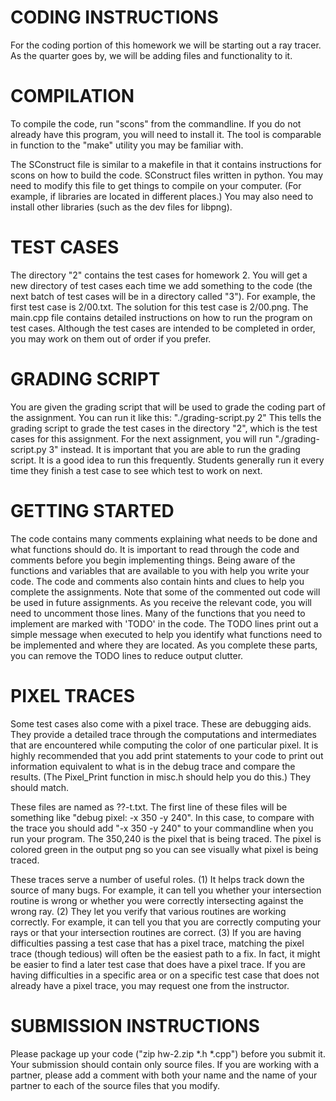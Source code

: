 # CODING INSTRUCTIONS

For the coding portion of this homework we will be starting out a ray tracer.
As the quarter goes by, we will be adding files and functionality to it.


# COMPILATION

To compile the code, run "scons" from the commandline. If you do not already
have this program, you will need to install it. The tool is comparable in
function to the "make" utility you may be familiar with.

The SConstruct file is similar to a makefile in that it contains instructions
for scons on how to build the code. SConstruct files written in python. You may
need to modify this file to get things to compile on your computer. (For
example, if libraries are located in different places.) You may also need to
install other libraries (such as the dev files for libpng).


# TEST CASES

The directory "2" contains the test cases for homework 2. You will get a new
directory of test cases each time we add something to the code (the next batch
of test cases will be in a directory called "3"). For example, the first test
case is 2/00.txt. The solution for this test case is 2/00.png. The main.cpp file
contains detailed instructions on how to run the program on test cases.
Although the test cases are intended to be completed in order, you may work on
them out of order if you prefer.


# GRADING SCRIPT

You are given the grading script that will be used to grade the coding part of
the assignment. You can run it like this: "./grading-script.py 2" This tells the
grading script to grade the test cases in the directory "2", which is the test
cases for this assignment. For the next assignment, you will run
"./grading-script.py 3" instead. It is important that you are able to run the
grading script. It is a good idea to run this frequently. Students generally run
it every time they finish a test case to see which test to work on next.


# GETTING STARTED

The code contains many comments explaining what needs to be done and what
functions should do. It is important to read through the code and comments
before you begin implementing things. Being aware of the functions and variables
that are available to you with help you write your code. The code and comments
also contain hints and clues to help you complete the assignments. Note that
some of the commented out code will be used in future assignments. As you
receive the relevant code, you will need to uncomment those lines. Many of the
functions that you need to implement are marked with 'TODO' in the code. The
TODO lines print out a simple message when executed to help you identify what
functions need to be implemented and where they are located. As you complete
these parts, you can remove the TODO lines to reduce output clutter.


# PIXEL TRACES

Some test cases also come with a pixel trace.  These are debugging aids.  They
provide a detailed trace through the computations and intermediates that are
encountered while computing the color of one particular pixel.  It is highly
recommended that you add print statements to your code to print out information
equivalent to what is in the debug trace and compare the results.  (The
Pixel_Print function in misc.h should help you do this.)  They should match.

These files are named as ??-t.txt.  The first line of these files will be
something like "debug pixel: -x 350 -y 240".  In this case, to compare with the
trace you should add "-x 350 -y 240" to your commandline when you run your
program.  The 350,240 is the pixel that is being traced.  The pixel is colored
green in the output png so you can see visually what pixel is being traced.

These traces serve a number of useful roles.  (1) It helps track down the source
of many bugs.  For example, it can tell you whether your intersection routine is
wrong or whether you were correctly intersecting against the wrong ray.  (2)
They let you verify that various routines are working correctly.  For example,
it can tell you that you are correctly computing your rays or that your
intersection routines are correct.  (3) If you are having difficulties passing a
test case that has a pixel trace, matching the pixel trace (though tedious) will
often be the easiest path to a fix.  In fact, it might be easier to find a later
test case that does have a pixel trace.  If you are having difficulties in a
specific area or on a specific test case that does not already have a pixel
trace, you may request one from the instructor.


# SUBMISSION INSTRUCTIONS

Please package up your code ("zip hw-2.zip *.h *.cpp") before you submit
it. Your submission should contain only source files.  If you are working with a
partner, please add a comment with both your name and the name of your partner
to each of the source files that you modify.
